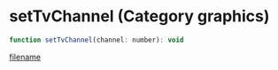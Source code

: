 # setTvChannel (Category graphics)

```js
function setTvChannel(channel: number): void
```

[filename](setTvChannel_m.md ':include')